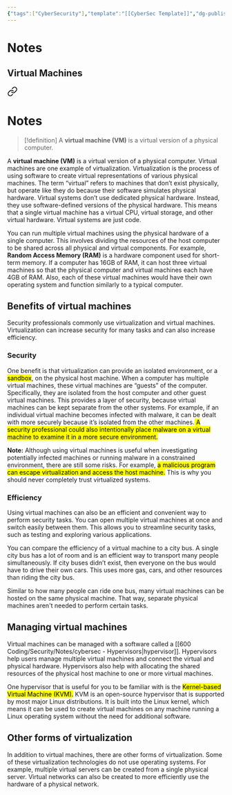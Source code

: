 ```yaml
---
{"tags":["CyberSecurity"],"template":"[[CyberSec Template]]","dg-publish":true,"permalink":"/600-coding/security/google-cyber-sec/cybersec-tools-of-the-trade-mod-1/","dgPassFrontmatter":true}
---
```


# Notes
## Virtual Machines

<div class="transclusion internal-embed is-loaded"><a class="markdown-embed-link" href="/600-coding/security/google-cyber-sec/cybersec-virtual-machines/" aria-label="Open link"><svg xmlns="http://www.w3.org/2000/svg" width="24" height="24" viewBox="0 0 24 24" fill="none" stroke="currentColor" stroke-width="2" stroke-linecap="round" stroke-linejoin="round" class="svg-icon lucide-link"><path d="M10 13a5 5 0 0 0 7.54.54l3-3a5 5 0 0 0-7.07-7.07l-1.72 1.71"></path><path d="M14 11a5 5 0 0 0-7.54-.54l-3 3a5 5 0 0 0 7.07 7.07l1.71-1.71"></path></svg></a><div class="markdown-embed">




# Notes
> [!definition] 
> A **virtual machine (VM)** is a virtual version of a physical computer.


A **virtual machine (VM)** is a virtual version of a physical computer. Virtual machines are one example of virtualization. Virtualization is the process of using software to create virtual representations of various physical machines. The term “virtual” refers to machines that don’t exist physically, but operate like they do because their software simulates physical hardware. Virtual systems don’t use dedicated physical hardware. Instead, they use software-defined versions of the physical hardware. This means that a single virtual machine has a virtual CPU, virtual storage, and other virtual hardware. Virtual systems are just code.

You can run multiple virtual machines using the physical hardware of a single computer. This involves dividing the resources of the host computer to be shared across all physical and virtual components. For example, **Random Access Memory (RAM)** is a hardware component used for short-term memory. If a computer has 16GB of RAM, it can host three virtual machines so that the physical computer and virtual machines each have 4GB of RAM. Also, each of these virtual machines would have their own operating system and function similarly to a typical computer.
## Benefits of virtual machines

Security professionals commonly use virtualization and virtual machines. Virtualization can increase security for many tasks and can also increase efficiency.
### Security

One benefit is that virtualization can provide an isolated environment, or a <mark class="hltr-cyan">sandbox</mark>, on the physical host machine. When a computer has multiple virtual machines, these virtual machines are “guests” of the computer. Specifically, they are isolated from the host computer and other guest virtual machines. This provides a layer of security, because virtual machines can be kept separate from the other systems. For example, if an individual virtual machine becomes infected with malware, it can be dealt with more securely because it’s isolated from the other machines.<mark class="hltr-blue"> A security professional could also intentionally place malware on a virtual machine to examine it in a more secure environment.</mark>

**Note:** Although using virtual machines is useful when investigating potentially infected machines or running malware in a constrained environment, there are still some risks. For example, <mark class="hltr-red">a malicious program can escape virtualization and access the host machine.</mark> This is why you should never completely trust virtualized systems.
### Efficiency

Using virtual machines can also be an efficient and convenient way to perform security tasks. You can open multiple virtual machines at once and switch easily between them. This allows you to streamline security tasks, such as testing and exploring various applications.

You can compare the efficiency of a virtual machine to a city bus. A single city bus has a lot of room and is an efficient way to transport many people simultaneously. If city buses didn’t exist, then everyone on the bus would have to drive their own cars. This uses more gas, cars, and other resources than riding the city bus. 

Similar to how many people can ride one bus, many virtual machines can be hosted on the same physical machine. That way, separate physical machines aren't needed to perform certain tasks.
## Managing virtual machines

Virtual machines can be managed with a software called a [[600 Coding/Security/Notes/cybersec - Hypervisors\|hypervisor]]. Hypervisors help users manage multiple virtual machines and connect the virtual and physical hardware. Hypervisors also help with allocating the shared resources of the physical host machine to one or more virtual machines.

One hypervisor that is useful for you to be familiar with is the <mark class="hltr-yellow">Kernel-based Virtual Machine (KVM).</mark> KVM is an open-source hypervisor that is supported by most major Linux distributions. It is built into the Linux kernel, which means it can be used to create virtual machines on any machine running a Linux operating system without the need for additional software.

## Other forms of virtualization

In addition to virtual machines, there are other forms of virtualization. Some of these virtualization technologies do not use operating systems. For example, multiple virtual servers can be created from a single physical server. Virtual networks can also be created to more efficiently use the hardware of a physical network.



</div></div>


